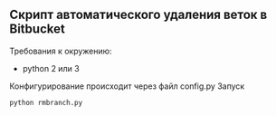 Скрипт автоматического удаления веток в Bitbucket
-------------------------------------------------

Требования к окружению:
- python 2 или 3

Конфигурирование происходит через файл config.py
Запуск
```
python rmbranch.py
```